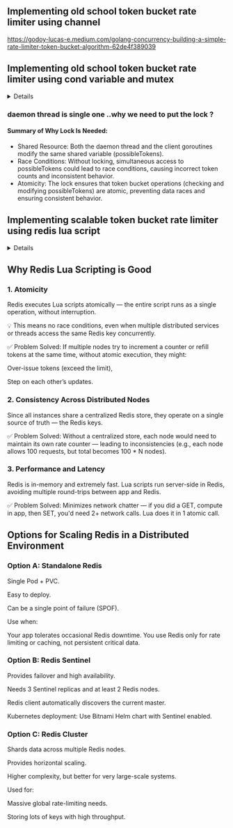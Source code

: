 ## Implementing old school token bucket rate limiter using channel
https://godoy-lucas-e.medium.com/golang-concurrency-building-a-simple-rate-limiter-token-bucket-algorithm-62de4f389039

## Implementing old school token bucket rate limiter using cond variable and mutex 
<details>

```go
package main

import (
	"fmt"
	"sync"
	"time"
)

//Rate bucketing algorithm

/*
The token bucket logic is enforced by the rate at which tokens are added to the bucket,
which controls how quickly the goroutines can proceed.

Although 10 goroutines are spawned at once, only one token is granted per second
(or whatever interval you set), ensuring that requests are rate-limited.

The use of sync.Cond allows goroutines to wait until tokens are available,
enforcing the rate limit even under concurrent requests.
*/

type MultiThreadedTokenBucketFilter struct {
	cond *sync.Cond
	lock sync.Mutex

	maxTokens      int
	possibleTokens int
	oneSecond      time.Duration
}

type TokenBucketFilterFactory struct{}

func (f TokenBucketFilterFactory) MakeTokenBucketFilter(capacity int) *MultiThreadedTokenBucketFilter {
	tbf := NewMultiThreadedTokenBucketFilter(capacity)
	tbf.initDaemonThread()

	return tbf
}

func NewMultiThreadedTokenBucketFilter(capacity int) *MultiThreadedTokenBucketFilter {
	return &MultiThreadedTokenBucketFilter{
		maxTokens:      capacity,
		cond:           sync.NewCond(&sync.Mutex{}),
		possibleTokens: 0,
		oneSecond:      time.Second,
	}
}

func (tbf *MultiThreadedTokenBucketFilter) initDaemonThread() {
	go tbf.daemonThread()
}

func (tbf *MultiThreadedTokenBucketFilter) daemonThread() {
	for {
		tbf.cond.L.Lock()
		if tbf.possibleTokens < tbf.maxTokens {
			tbf.possibleTokens += 1
		}

		tbf.cond.Signal()
		tbf.cond.L.Unlock()

		time.Sleep(tbf.oneSecond)
	}
}

func (tbf *MultiThreadedTokenBucketFilter) GetToken(threadName string) {
	tbf.cond.L.Lock()
	for tbf.possibleTokens == 0 {
		tbf.cond.Wait()
	}

	tbf.possibleTokens--
	tbf.cond.L.Unlock()
	fmt.Println("Granting", threadName, "token at", time.Now())
}

func main() {
	var wg sync.WaitGroup
	bucket := TokenBucketFilterFactory{}.MakeTokenBucketFilter(10)

	// Simulate multiple threads requesting tokens
	for i := 1; i <= 10; i++ {
		wg.Add(1)
		go func(i int) {
			defer wg.Done()
			threadName := fmt.Sprintf("Thread_%d", i)
			bucket.GetToken(threadName)
		}(i)
	}

	wg.Wait()
}
```
</details>

### daemon thread is single one ..why we need to put the lock ?

#### Summary of Why Lock Is Needed:
- Shared Resource: Both the daemon thread and the client goroutines modify the same shared variable (possibleTokens).
- Race Conditions: Without locking, simultaneous access to possibleTokens could lead to race conditions, causing incorrect token counts and inconsistent behavior.
- Atomicity: The lock ensures that token bucket operations (checking and modifying possibleTokens) are atomic, preventing data races and ensuring consistent behavior.

## Implementing scalable token bucket rate limiter using redis lua script

<details>

```go
package main

import (
	"context"
	"fmt"
	"log"
	"sync"
	"time"

	"github.com/redis/go-redis/v9"
)

// Redis connection setup
var ctx = context.Background()
var rdb = redis.NewClient(&redis.Options{
	Addr: "localhost:6379", // Change to your Redis server address
})

// Lua script for atomic token consumption
var consumeTokenScript = redis.NewScript(`
	local tokens = redis.call("GET", KEYS[1])
	if not tokens then
		return -1 -- No bucket found
	end
	tokens = tonumber(tokens)
	if tokens > 0 then
		redis.call("DECR", KEYS[1]) -- Consume a token
		return tokens - 1
	else
		return -2 -- No tokens available
	end
`)

// User-specific token bucket filter
type RedisTokenBucket struct {
	Key         string
	MaxTokens   int
	RefillRate  time.Duration
	RefillCount int
	BurstLimit  int
}

// Initialize token bucket for a user
func (tbf *RedisTokenBucket) InitBucket() {
	// Set initial tokens if not already set
	exists, err := rdb.Exists(ctx, tbf.Key).Result()
	if err != nil {
		log.Println("Redis error:", err)
		return
	}
	if exists == 0 {
		rdb.Set(ctx, tbf.Key, tbf.MaxTokens, 0)
	}
	// Start background refill goroutine
	go tbf.refillTokens()
}

// Background job to refill tokens for each user
func (tbf *RedisTokenBucket) refillTokens() {
	for {
		time.Sleep(tbf.RefillRate)
		currentTokens, err := rdb.Get(ctx, tbf.Key).Int()
		if err != nil {
			log.Println("Error fetching tokens:", err)
			continue
		}

		// Refill tokens up to max + burst limit
		if currentTokens < tbf.MaxTokens+tbf.BurstLimit {
			newTokens := min(tbf.MaxTokens+tbf.BurstLimit, currentTokens+tbf.RefillCount)
			rdb.Set(ctx, tbf.Key, newTokens, 0)
		}
	}
}

// Consume a token for a user
func (tbf *RedisTokenBucket) GetToken(userID string) bool {
	result, err := consumeTokenScript.Run(ctx, rdb, []string{tbf.Key}).Int()
	if err != nil {
		log.Println("Redis error:", err)
		return false
	}

	if result >= 0 {
		fmt.Println("User", userID, "granted token at", time.Now(), "- Remaining:", result)
		return true
	}

	fmt.Println("User", userID, "denied - No tokens available at", time.Now())
	return false
}

// Utility function
func min(a, b int) int {
	if a < b {
		return a
	}
	return b
}

func main() {
	var wg sync.WaitGroup

	// Different users with different rate limits
	users := map[string]*RedisTokenBucket{
		"user_123": {Key: "token_bucket:user_123", MaxTokens: 10, RefillRate: time.Second, RefillCount: 1, BurstLimit: 5},
		"user_456": {Key: "token_bucket:user_456", MaxTokens: 5, RefillRate: time.Second, RefillCount: 2, BurstLimit: 3},
	}

	// Initialize token buckets for each user
	for _, bucket := range users {
		bucket.InitBucket()
	}

	// Simulate multiple users requesting tokens
	for i := 1; i <= 10; i++ {
		wg.Add(2) // Two users making requests

		go func(i int) {
			defer wg.Done()
			users["user_123"].GetToken("user_123")
		}(i)

		go func(i int) {
			defer wg.Done()
			users["user_456"].GetToken("user_456")
		}(i)
	}

	wg.Wait()
}
```
</details>

## Why Redis Lua Scripting is Good

### 1. Atomicity
Redis executes Lua scripts atomically — the entire script runs as a single operation, without interruption.

💡 This means no race conditions, even when multiple distributed services or threads access the same Redis key concurrently.

✅ Problem Solved:
If multiple nodes try to increment a counter or refill tokens at the same time, without atomic execution, they might:

Over-issue tokens (exceed the limit),

Step on each other’s updates.

### 2. Consistency Across Distributed Nodes
Since all instances share a centralized Redis store, they operate on a single source of truth — the Redis keys.

✅ Problem Solved:
Without a centralized store, each node would need to maintain its own rate counter — leading to inconsistencies (e.g., each node allows 100 requests, but total becomes 100 * N nodes).

### 3. Performance and Latency
Redis is in-memory and extremely fast. Lua scripts run server-side in Redis, avoiding multiple round-trips between app and Redis.

✅ Problem Solved:
Minimizes network chatter — if you did a GET, compute in app, then SET, you'd need 2+ network calls. Lua does it in 1 atomic call.

## Options for Scaling Redis in a Distributed Environment

### Option A: Standalone Redis
Single Pod + PVC.

Easy to deploy.

Can be a single point of failure (SPOF).

Use when:

Your app tolerates occasional Redis downtime.
You use Redis only for rate limiting or caching, not persistent critical data.

### Option B: Redis Sentinel
Provides failover and high availability.

Needs 3 Sentinel replicas and at least 2 Redis nodes.

Redis client automatically discovers the current master.

Kubernetes deployment:
Use Bitnami Helm chart with Sentinel enabled.

### Option C: Redis Cluster
Shards data across multiple Redis nodes.

Provides horizontal scaling.

Higher complexity, but better for very large-scale systems.

Used for:

Massive global rate-limiting needs.

Storing lots of keys with high throughput.


